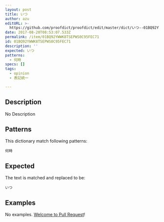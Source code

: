 ```yaml
---
layout: post
title: いつ
author: azu
editURL: >-
  https://github.com/proofdict/proofdict/edit/master/dict/いつ--01BQ92YWWK8TSEPWS0C95FEC71.yml
date: 2017-08-20T08:53:07.533Z
permalink: /item/01BQ92YWWK8TSEPWS0C95FEC71
id: 01BQ92YWWK8TSEPWS0C95FEC71
description: ''
expected: いつ
patterns:
  - 何時
specs: []
tags:
  - opinion
  - 表記統一

---
```


## Description

No Description 

## Patterns

This dictionary match following patterns:

    何時

## Expected

The text is matched and replaced to be:

    いつ

## Examples

No examples. [Welcome to Pull Request](https://github.com/proofdict/proofdict/edit/master/dict/いつ--01BQ92YWWK8TSEPWS0C95FEC71.yml)!
